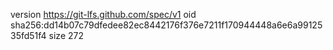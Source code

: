 version https://git-lfs.github.com/spec/v1
oid sha256:dd14b07c79dfedee82ec8442176f376e7211f170944448a6e6a9912535fd51f4
size 272
